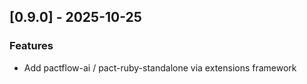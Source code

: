 ## [0.9.0] - 2025-10-25

### Features

- Add pactflow-ai / pact-ruby-standalone via extensions framework

<!-- generated by git-cliff -->

